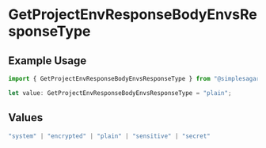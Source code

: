 # GetProjectEnvResponseBodyEnvsResponseType

## Example Usage

```typescript
import { GetProjectEnvResponseBodyEnvsResponseType } from "@simplesagar/vercel/models/getprojectenvop.js";

let value: GetProjectEnvResponseBodyEnvsResponseType = "plain";
```

## Values

```typescript
"system" | "encrypted" | "plain" | "sensitive" | "secret"
```